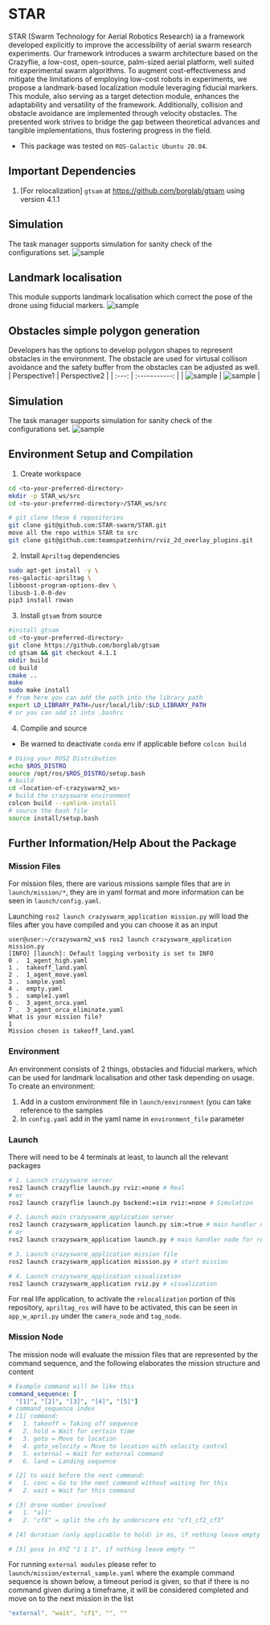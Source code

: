 # STAR
STAR (Swarm Technology for Aerial Robotics Research) ia a framework developed explicitly to improve the accessibility of aerial swarm research experiments. Our framework introduces a swarm architecture based on the Crazyflie, a low-cost, open-source, palm-sized aerial platform, well suited for experimental swarm algorithms. To augment cost-effectiveness and mitigate the limitations of employing low-cost robots in experiments, we propose a landmark-based localization module leveraging fiducial markers. This module, also serving as a target detection module, enhances the adaptability and versatility of the framework. Additionally, collision and obstacle avoidance are implemented through velocity obstacles. The presented work strives to bridge the gap between theoretical advances and tangible implementations, thus fostering progress in the field.

* This package was tested on `ROS-Galactic Ubuntu 20.04`.

## Important Dependencies
1. [For relocalization] `gtsam` at https://github.com/borglab/gtsam using version 4.1.1

## Simulation
The task manager supports simulation for sanity check of the configurations set.
![sample](media/sample.gif)

## Landmark localisation
This module supports landmark localisation which correct the pose of the drone using fiducial markers.
![sample](media/relocalization.gif)

## Obstacles simple polygon generation
Developers has the options to develop polygon shapes to represent obstacles in the environment. The obstacle are used for virtusal collison avoidance and the safety buffer from the obstacles can be adjusted as well.
| Perspective1 | Perspective2 |
| :---: | :-----------: |
| ![sample](media/obstacles1.png) | ![sample](media/obstacles2.png) |

## Simulation
The task manager supports simulation for sanity check of the configurations set.
![sample](media/sample.gif)

## Environment Setup and Compilation
1. Create workspace
```bash
cd <to-your-preferred-directory>
mkdir -p STAR_ws/src
cd <to-your-preferred-directory>/STAR_ws/src

# git clone these 6 repositories
git clone git@github.com:STAR-swarm/STAR.git
move all the repo within STAR to src
git clone git@github.com:teamspatzenhirn/rviz_2d_overlay_plugins.git
```

2. Install `Apriltag` dependencies
```bash
sudo apt-get install -y \
ros-galactic-apriltag \
libboost-program-options-dev \
libusb-1.0-0-dev
pip3 install rowan
```

3. Install `gtsam` from source
```bash
#install gtsam
cd <to-your-preferred-directory>
git clone https://github.com/borglab/gtsam
cd gtsam && git checkout 4.1.1
mkdir build
cd build
cmake ..
make
sudo make install
# from here you can add the path into the library path
export LD_LIBRARY_PATH=/usr/local/lib/:$LD_LIBRARY_PATH
# or you can add it into .bashrc
```

4. Compile and source
- Be warned to deactivate `conda` env if applicable before `colcon build`
```bash
# Using your ROS2 Distribution
echo $ROS_DISTRO
source /opt/ros/$ROS_DISTRO/setup.bash
# build
cd <location-of-crazyswarm2_ws>
# build the crazyswarm environment
colcon build --symlink-install
# source the bash file
source install/setup.bash
```

## Further Information/Help About the Package

### Mission Files
For mission files, there are various missions sample files that are in `launch/mission/*`, they are in yaml format and more information can be seen in `launch/config.yaml`.

Launching `ros2 launch crazyswarm_application mission.py` will load the files after you have compiled and you can choose it as an input
```
user@user:~/crazyswarm2_ws$ ros2 launch crazyswarm_application mission.py
[INFO] [launch]: Default logging verbosity is set to INFO
0 .  1_agent_high.yaml
1 .  takeoff_land.yaml
2 .  1_agent_move.yaml
3 .  sample.yaml
4 .  empty.yaml
5 .  sample1.yaml
6 .  3_agent_orca.yaml
7 .  3_agent_orca_eliminate.yaml
What is your mission file?
1
Mission chosen is takeoff_land.yaml
```

### Environment
An environment consists of 2 things, obstacles and fiducial markers, which can be used for landmark localisation and other task depending on usage. To create an environment:
1. Add in a custom environment file in `launch/environment` (you can take reference to the samples
2. In `config.yaml` add in the yaml name in `environment_file` parameter

### Launch
There will need to be 4 terminals at least, to launch all the relevant packages
```bash
# 1. Launch crazyswarm server
ros2 launch crazyflie launch.py rviz:=none # Real
# or
ros2 launch crazyflie launch.py backend:=sim rviz:=none # Simulation

# 2. Launch main crazyswarm_application server
ros2 launch crazyswarm_application launch.py sim:=true # main handler node for simulation
# or
ros2 launch crazyswarm_application launch.py # main handler node for real

# 3. Launch crazyswarm_application mission file
ros2 launch crazyswarm_application mission.py # start mission

# 4. Launch crazyswarm_application visualization
ros2 launch crazyswarm_application rviz.py # visualization
```

For real life application, to activate the `relocalization` portion of this repository, `apriltag_ros` will have to be activated, this can be seen in `app_w_april.py` under the `camera_node` and `tag_node`.

### Mission Node
The mission node will evaluate the mission files that are represented by the command sequence, and the following elaborates the mission structure and content
```yaml
# Example command will be like this
command_sequence: [
  "[1]", "[2]", "[3]", "[4]", "[5]"]
# command_sequence index
# [1] command:
#   1. takeoff = Taking off sequence
#   2. hold = Wait for certain time
#   3. goto = Move to location
#   4. goto_velocity = Move to location with velocity control
#   5. external = Wait for external command
#   6. land = Landing sequence

# [2] to wait before the next command:
#   1. conc = Go to the next command without waiting for this
#   2. wait = Wait for this command

# [3] drone number involved
#   1. "all"
#   2. "cfX" = split the cfs by underscore etc "cf1_cf2_cf3"

# [4] duration (only applicable to hold) in ms, if nothing leave empty ""

# [5] pose in XYZ "1 1 1", if nothing leave empty ""
```

For running `external modules` please refer to `launch/mission/external_sample.yaml` where the example command sequence is shown below, a timeout period is given, so that if there is no command given during a timeframe, it will be considered completed and move on to the next mission in the list
```yaml
"external", "wait", "cf1", "", ""
```